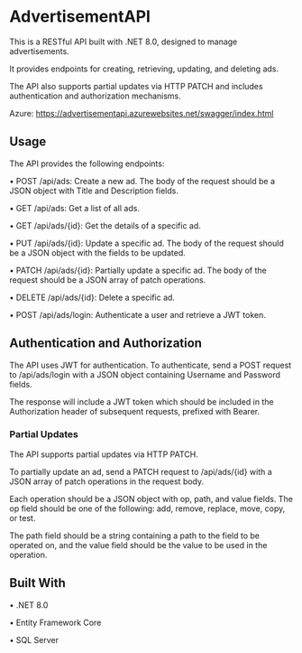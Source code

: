 # AdvertisementAPI
This is a RESTful API built with .NET 8.0, designed to manage advertisements. 

It provides endpoints for creating, retrieving, updating, and deleting ads. 

The API also supports partial updates via HTTP PATCH and includes authentication and authorization mechanisms.

Azure: https://advertisementapi.azurewebsites.net/swagger/index.html

## Usage
The API provides the following endpoints:

•	POST /api/ads: Create a new ad. The body of the request should be a JSON object with Title and Description fields.

•	GET /api/ads: Get a list of all ads.

•	GET /api/ads/{id}: Get the details of a specific ad.

•	PUT /api/ads/{id}: Update a specific ad. The body of the request should be a JSON object with the fields to be updated.

•	PATCH /api/ads/{id}: Partially update a specific ad. The body of the request should be a JSON array of patch operations.

•	DELETE /api/ads/{id}: Delete a specific ad.

•	POST /api/ads/login: Authenticate a user and retrieve a JWT token.

## Authentication and Authorization
The API uses JWT for authentication. To authenticate, send a POST request to /api/ads/login with a JSON object containing Username and Password fields. 

The response will include a JWT token which should be included in the Authorization header of subsequent requests, prefixed with Bearer.

### Partial Updates
The API supports partial updates via HTTP PATCH. 

To partially update an ad, send a PATCH request to /api/ads/{id} with a JSON array of patch operations in the request body. 

Each operation should be a JSON object with op, path, and value fields. The op field should be one of the following: add, remove, replace, move, copy, or test. 

The path field should be a string containing a path to the field to be operated on, and the value field should be the value to be used in the operation.

## Built With

•	.NET 8.0

•	Entity Framework Core

•	SQL Server

